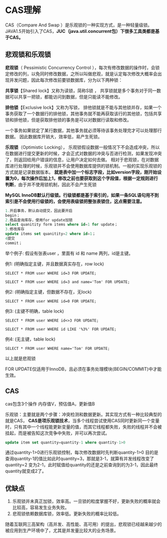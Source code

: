 # CAS理解

 CAS（Compare And Swap ）是乐观锁的一种实现方式，是一种轻量级锁。JAVA1.5开始引入了CAS，**JUC（java.util.concurrent包）下很多工具类都是基于CAS。** 

## 悲观锁和乐观锁

**悲观锁**（ Pessimistic Concurrency Control ），每次有修改数据的操作时，会锁定修改的列，以免同时修改数据，之所以叫做悲观，就是认定每次修改大概率会出现并发问题，因此每次修改前要锁数据库，分为以下两种锁：

**共享锁**【Shared lock】又称为读锁，简称S锁 ， 共享锁就是多个事务对于同一数据可以共享一把锁，都能访问到数据，但是只能读不能修改。 

**排他锁**【Exclusive lock】又称为写锁， 排他锁就是不能与其他锁并存，如果一个事务获取了一个数据行的排他锁，其他事务就不能再获取该行的其他锁，包括共享锁和排他锁，但是获取排他锁的事务是可以对数据行读取和修改。 

 一个事务如果锁定了某行数据，其他事务就必须等待该事务处理完才可以处理那行数据。 因此数据库开销大，效率低，易产生死锁。

**乐观锁**（Optimistic Locking）， 乐观锁假设数据一般情况下不会造成冲突，所以在数据进行提交更新的时候，才会正式对数据的冲突与否进行检测，如果发现冲突了，则返回给用户错误的信息，让用户决定如何去做。  相对于悲观锁，在对数据库进行处理的时候，乐观锁并不会使用数据库提供的锁机制。一般的实现乐观锁的方式就是记录数据版本。 **就是表中加一个标志字段，比如version字段，刚开始设置为0，每次操作后加上1，修改之前也要获取到这个字段值，根据一定规则进行判断**，由于并不使用锁机制，因此不会产生死锁

 **MySQL InnoDB默认行级锁。行级锁都是基于索引的，如果一条SQL语句用不到索引是不会使用行级锁的，会使用表级锁把整张表锁住，这点需要注意。** 

```sql
1.开启事务，默认自动提交，因此要开启
begin；
2.商品查询库存，使用for update加锁
select quanitity form items where id=1 for update；
3.修改库存
update items set quanitity=2 where id=1；
4提交
commit；
```

举个例子: 假设有张表user ，里面有 id 和 name 两列，id是主键。

例1: (明确指定主键，并且数据真实存在，row lock)

```
SELECT * FROM user WHERE id=3 FOR UPDATE;

SELECT * FROM user WHERE id=3 and name='Tom' FOR UPDATE;
```

例2: (明确指定主键，但数据不存在，无lock)

```
SELECT * FROM user WHERE id=0 FOR UPDATE;
```

例3: (主键不明确，table lock)

```
SELECT * FROM user WHERE id<>3 FOR UPDATE;

SELECT * FROM user WHERE id LIKE '%3%' FOR UPDATE;
```

例4: (无主键，table lock)

```
SELECT * FROM user WHERE name='Tom' FOR UPDATE;
```

以上就是悲观锁

FOR UPDATE仅适用于InnoDB，且必须在事务处理模块(BEGIN/COMMIT)中才能生效。 

## CAS

cas包含3个操作 内存值V，预估值A，更新值B



 乐观锁：主要就是两个步骤：冲突检测和数据更新。其实现方式有一种比较典型的就是CAS， **CAS是项乐观锁技术**，当多个线程尝试使用CAS同时更新同一个变量时，只有其中一个线程能更新变量的值，而其它线程都失败，失败的线程并不会被挂起，而是被告知这次竞争中失败，并可以再次尝试。 

 ```SQL
update item set quantity=quantity-1 where quantity-1>0
 ```

通过quantity-1>0进行乐观锁控制，每次修改数据时先判断quantity-1>0  目的是查询quantity-1的值比如此时quantity=3，那就是3-1，就算有并发线程改变了quantity=2 变为2-1，此时赋值给quantity的还是之前查询到的为3-1，因此最终quantity就变成2了。



## 优缺点

1. 乐观锁并未真正加锁，效率高。一旦锁的粒度掌握不好，更新失败的概率就会比较高，容易发生业务失败。
2. 悲观锁依赖数据库锁，效率低。更新失败的概率比较低。

随着互联网三高架构（高并发、高性能、高可用）的提出，悲观锁已经越来越少的被应用到生产环境中了，尤其是并发量比较大的业务场景。